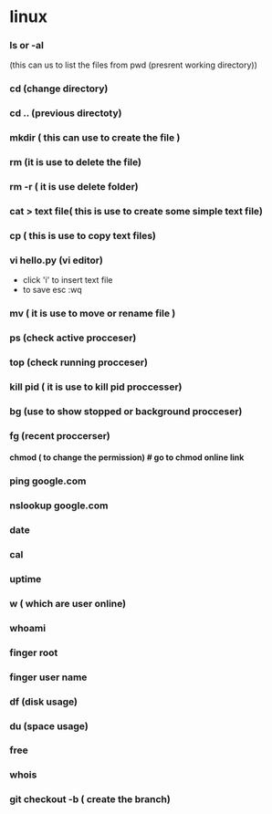 # linux
### ls or -al     
(this  can us to list the files from  pwd (presrent working directory))  

### cd    (change directory)  
### cd .. (previous directoty)  

### mkdir ( this can use to create the file )  
### rm    (it is use to delete the file)  
### rm -r ( it is use delete folder)  
### cat > text file( this is use to create some simple text file)  
### cp    ( this is use to copy text files)  
### vi    hello.py (vi editor)  
  * click 'i' to insert text file  
  * to save  esc :wq  

### mv    ( it is use to move or rename file )  
### ps    (check active procceser)  
### top   (check running procceser)  
### kill  pid ( it is use to kill pid proccesser)  
### bg    (use to show stopped or background  procceser)  
### fg    (recent proccerser)   
#### chmod ( to change the permission) # go to chmod online link  
### ping   google.com  
### nslookup google.com  
### date  
### cal  
### uptime  
### w ( which are user online)  
### whoami  
### finger root  
### finger user name  
### df (disk usage)  
### du (space usage)  
### free  
### whois  
### git checkout -b ( create the branch)
